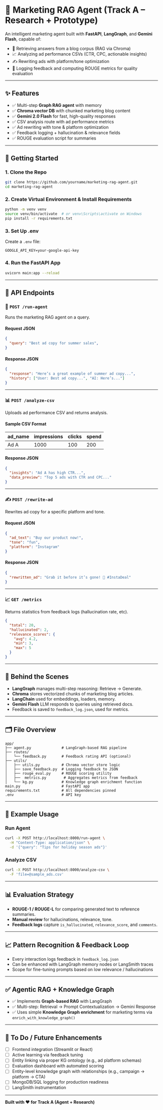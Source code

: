 # 🚀 Marketing RAG Agent (Track A – Research + Prototype)

An intelligent marketing agent built with **FastAPI**, **LangGraph**, and **Gemini Flash**, capable of:

* 🔎 Retrieving answers from a blog corpus (RAG via Chroma)
* 📈 Analyzing ad performance CSVs (CTR, CPC, actionable insights)
* ✍️ Rewriting ads with platform/tone optimization
* 🧠 Logging feedback and computing ROUGE metrics for quality evaluation

---

## ✨ Features

* ✅ Multi-step **Graph RAG agent** with memory
* ✅ **Chroma vector DB** with chunked marketing blog content
* ✅ **Gemini 2.0 Flash** for fast, high-quality responses
* ✅ CSV analysis route with ad performance metrics
* ✅ Ad rewriting with tone & platform optimization
* ✅ Feedback logging + hallucination & relevance fields
* ✅ ROUGE evaluation script for summaries

---

## 🚀 Getting Started

### 1. Clone the Repo

```bash
git clone https://github.com/yourname/marketing-rag-agent.git
cd marketing-rag-agent
```

### 2. Create Virtual Environment & Install Requirements

```bash
python -m venv venv
source venv/bin/activate  # or venv\Scripts\activate on Windows
pip install -r requirements.txt
```

### 3. Set Up .env

Create a `.env` file:

```
GOOGLE_API_KEY=your-google-api-key
```

### 4. Run the FastAPI App

```bash
uvicorn main:app --reload
```

---

## 🔌 API Endpoints

### 🔁 `POST /run-agent`

Runs the marketing RAG agent on a query.

#### Request JSON

```json
{
  "query": "Best ad copy for summer sales",
}
```

#### Response JSON

```json
{
  "response": "Here’s a great example of summer ad copy...",
  "history": ["User: Best ad copy...", "AI: Here’s..."]
}
```

---

### 📊 `POST /analyze-csv`

Uploads ad performance CSV and returns analysis.

#### Sample CSV Format

| ad\_name | impressions | clicks | spend |
| -------- | ----------- | ------ | ----- |
| Ad A     | 1000        | 100    | 200   |

#### Response JSON

```json
{
  "insights": "Ad A has high CTR...",
  "data_preview": "Top 5 ads with CTR and CPC..."
}
```

---

### ✍️ `POST /rewrite-ad`

Rewrites ad copy for a specific platform and tone.

#### Request JSON

```json
{
  "ad_text": "Buy our product now!",
  "tone": "fun",
  "platform": "Instagram"
}
```

#### Response JSON

```json
{
  "rewritten_ad": "Grab it before it’s gone! 🌟 #InstaDeal"
}
```

---

### 📈 `GET /metrics`

Returns statistics from feedback logs (hallucination rate, etc).

```json
{
  "total": 20,
  "hallucinated": 2,
  "relevance_scores": {
    "avg": 4.2,
    "min": 3,
    "max": 5
  }
}
```

---

## 🧠 Behind the Scenes

* **LangGraph** manages multi-step reasoning: Retrieve → Generate.
* **Chroma** stores vectorized chunks of marketing blog articles.
* **LangChain** used for embeddings, loaders, memory.
* **Gemini Flash** LLM responds to queries using retrieved docs.
* Feedback is saved to `feedback_log.json`, used for metrics.

---

## 🗂️ File Overview

```
app/
├── agent.py              # LangGraph-based RAG pipeline
├── routes/
│   └── feedback.py       # Feedback rating API (optional)
├── utils/
│   ├── utils.py          # Chroma vector store logic
│   ├── save_feedback.py  # Logging feedback to JSON
│   ├── rouge_eval.py     # ROUGE scoring utility
│   ├──  metrics.py        # Aggregates metrics from feedback
│   └── kg.py             # Knowledge graph enrichment function
main.py                   # FastAPI app
requirements.txt          # All dependencies pinned
.env                      # API key
```

---

## 🧪 Example Usage

### Run Agent

```bash
curl -X POST http://localhost:8000/run-agent \
  -H "Content-Type: application/json" \
  -d '{"query": "Tips for holiday season ads"}'
```

### Analyze CSV

```bash
curl -X POST http://localhost:8000/analyze-csv \
  -F 'file=@sample_ads.csv'
```

---

## 📊 Evaluation Strategy

* **ROUGE-1 / ROUGE-L** for comparing generated text to reference summaries.
* **Manual review** for hallucinations, relevance, tone.
* **Feedback logs** capture `is_hallucinated`, `relevance_score`, and `comments`.

---

## 📈 Pattern Recognition & Feedback Loop

* Every interaction logs feedback in `feedback_log.json`
* Can be enhanced with LangGraph memory nodes or LangSmith traces
* Scope for fine-tuning prompts based on low relevance / hallucinations

---

## ✅ Agentic RAG + Knowledge Graph

* ✅ Implements **Graph-based RAG** with LangGraph
* ✅ Multi-step: Retrieval → Prompt Contextualization → Gemini Response
* ✅ Uses simple **Knowledge Graph enrichment** for marketing terms via `enrich_with_knowledge_graph()`

---

## 📌 To Do / Future Enhancements

* [ ] Frontend integration (Streamlit or React)
* [ ] Active learning via feedback tuning
* [ ] Entity linking via proper KG ontology (e.g., ad platform schemas)
* [ ] Evaluation dashboard with automated scoring 
* [ ] Entity-level knowledge graph with relationships (e.g., campaign → platform → CTA) 
* [ ] MongoDB/SQL logging for production readiness 
* [ ] LangSmith instrumentation
---

**Built with ❤️ for Track A (Agent + Research)**
